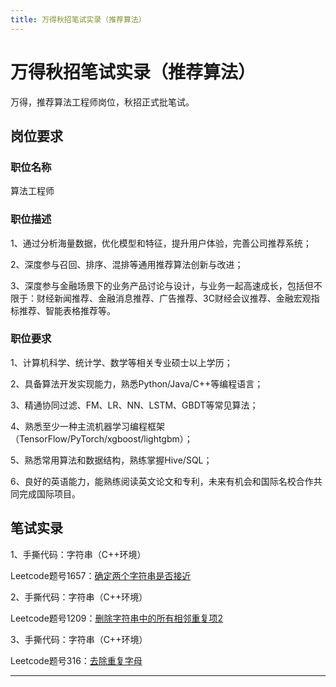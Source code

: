 ```yaml
---
title: 万得秋招笔试实录（推荐算法）
---
```


# 万得秋招笔试实录（推荐算法）

<script type="text/javascript" src="/include/head.js"></script>

万得，推荐算法工程师岗位，秋招正式批笔试。

## 岗位要求

### 职位名称

算法工程师

### 职位描述

1、通过分析海量数据，优化模型和特征，提升用户体验，完善公司推荐系统；

2、深度参与召回、排序、混排等通用推荐算法创新与改进；

3、深度参与金融场景下的业务产品讨论与设计，与业务一起高速成长，包括但不限于：财经新闻推荐、金融消息推荐、广告推荐、3C财经会议推荐、金融宏观指标推荐、智能表格推荐等。

### 职位要求

1、计算机科学、统计学、数学等相关专业硕士以上学历；

2、具备算法开发实现能力，熟悉Python/Java/C++等编程语言；

3、精通协同过滤、FM、LR、NN、LSTM、GBDT等常见算法；

4、熟悉至少一种主流机器学习编程框架（TensorFlow/PyTorch/xgboost/lightgbm）；

5、熟悉常用算法和数据结构，熟练掌握Hive/SQL；

6、良好的英语能力，能熟练阅读英文论文和专利，未来有机会和国际名校合作共同完成国际项目。

## 笔试实录

1、手撕代码：字符串（C++环境）

Leetcode题号1657：<a href=https://leetcode.cn/problems/determine-if-two-strings-are-close>确定两个字符串是否接近</a>

2、手撕代码：字符串（C++环境）

Leetcode题号1209：<a href=https://leetcode.cn/problems/remove-all-adjacent-duplicates-in-string-ii>删除字符串中的所有相邻重复项2</a>

3、手撕代码：字符串（C++环境）

Leetcode题号316：<a href=https://leetcode.cn/problems/remove-duplicate-letters>去除重复字母</a>

---

<script type="text/javascript" src="/include/tail.js"></script>
